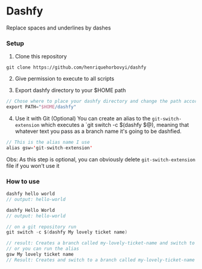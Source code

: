 # Dashfy 
Replace spaces and underlines by dashes

### Setup
1. Clone this repository
```
git clone https://github.com/henriquehorbovyi/dashfy
```
2. Give permission to execute to all scripts


3. Export dashfy directory to your $HOME path

```kotlin
// Chose where to place your dashfy directory and change the path accordingly
export PATH="$HOME/dashfy"
```
4. Use it with Git (Optional)
You can create an alias to the `git-switch-extension` which executes a `git switch -c $(dashfy $@), meaning that whatever text you pass as a branch name it's going to be dashfied.

```kotlin
// This is the alias name I use
alias gsw='git-switch-extension'
```
Obs: As this step is optional, you can obviously delete `git-switch-extension` file if you won't use it

### How to use

```kotlin
dashfy hello world
// output: hello-world 
```

```kotlin
dashfy Hello World
// output: hello-world
```

```kotlin
// on a git repository run
git switch -c $(dashfy My lovely ticket name)

// result: Creates a branch called my-lovely-ticket-name and switch to it
// or you can run the alias
gsw My lovely ticket name
// Result: Creates and switch to a branch called my-lovely-ticket-name
```

